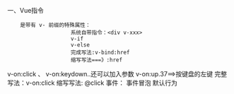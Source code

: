 一、Vue指令

		是带有 v- 前缀的特殊属性：
						系统自带指令：<div v-xxx>
						v-if
						v-else
						完成写法:v-bind:href
						缩写写法===》:href

v-on:click 、 v-on:keydown..还可以加入参数
v-on:up.37==>按键盘的左键
						完整写法：v-on:click
						缩写写法:  @click
事件：
		事件冒泡
		默认行为

